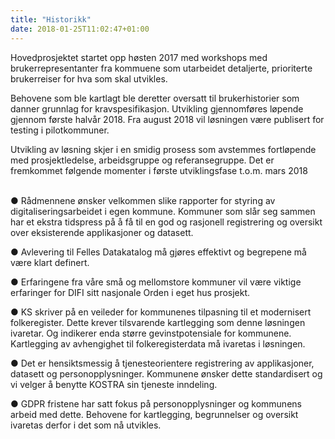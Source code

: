 ```yaml
---
title: "Historikk"
date: 2018-01-25T11:02:47+01:00
---
```



Hovedprosjektet startet opp høsten 2017 med workshops med brukerrepresentanter fra kommuene som utarbeidet detaljerte, prioriterte brukerreiser for hva som skal utvikles.

Behovene som ble kartlagt ble deretter oversatt til brukerhistorier som danner grunnlag for kravspesifikasjon. Utvikling gjennomføres løpende gjennom første halvår 2018. Fra august 2018 vil løsningen være publisert for testing i pilotkommuner.

Utvikling av løsning skjer i en smidig prosess som avstemmes fortløpende med prosjektledelse, arbeidsgruppe og referansegruppe. Det er fremkommet følgende momenter i første utviklingsfase t.o.m. mars 2018
<br>
<br>

●	Rådmennene ønsker velkommen slike rapporter for styring av digitaliseringsarbeidet i egen kommune. Kommuner som slår seg sammen har et ekstra tidspress på å få til en god og rasjonell registrering og oversikt over eksisterende applikasjoner og datasett.

●	Avlevering til Felles Datakatalog må gjøres effektivt og begrepene må være klart definert. 

●	Erfaringene fra våre små og mellomstore kommuner vil være viktige erfaringer for DIFI sitt nasjonale Orden i eget hus prosjekt.

●	KS skriver på en veileder for kommunenes tilpasning til et modernisert folkeregister. Dette krever tilsvarende kartlegging som denne løsningen ivaretar. Og indikerer enda større gevinstpotensiale for kommunene. Kartlegging av avhengighet til folkeregisterdata må ivaretas i løsningen.

●	Det er hensiktsmessig å tjenesteorientere registrering av applikasjoner, datasett og personopplysninger. Kommunene ønsker dette standardisert og vi velger å benytte KOSTRA sin tjeneste inndeling.

●	GDPR fristene har satt fokus på personopplysninger og kommunens arbeid med dette. Behovene for kartlegging, begrunnelser og oversikt ivaretas derfor i det som nå utvikles.

